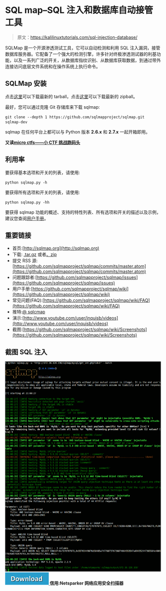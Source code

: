 # SQL map–SQL 注入和数据库自动接管工具

> 原文：<https://kalilinuxtutorials.com/sql-injection-database/>

SQLMap 是一个开源渗透测试工具，它可以自动检测和利用 SQL 注入漏洞，接管数据库服务器。它配备了一个强大的检测引擎，许多针对终极渗透测试器的利基功能，以及一系列广泛的开关，从数据库指纹识别、从数据库获取数据，到通过带外连接访问底层文件系统和在操作系统上执行命令。

## **SQLMap 安装**

点击[这里](https://github.com/sqlmapproject/sqlmap/tarball/master)可以下载最新的 tarball，点击[这里](https://github.com/sqlmapproject/sqlmap/zipball/master)可以下载最新的 zipball。

最好，您可以通过克隆 Git 存储库来下载 sqlmap:

```
git clone --depth 1 https://github.com/sqlmapproject/sqlmap.git sqlmap-dev
```

sqlmap 在任何平台上都可以与 Python 版本 **2.6.x** 和 **2.7.x** 一起开箱即用。

**又读[micro ctfs——小 CTF 挑战跑码头](https://kalilinuxtutorials.com/microctfs-ctf-running-docker/)**

## **利用率**

要获得基本选项和开关的列表，请使用:

```
python sqlmap.py -h
```

要获得所有选项和开关的列表，请使用:

```
python sqlmap.py -hh
```

要获得 sqlmap 功能的概述、支持的特性列表、所有选项和开关的描述以及示例，建议您查阅[用户手册](https://github.com/sqlmapproject/sqlmap/wiki/Usage)。

## **重要链接**

*   首页:[http://sqlmap.org](http://sqlmap.org)
*   下载: [.tar.gz](https://github.com/sqlmapproject/sqlmap/tarball/master) 或者[。zip](https://github.com/sqlmapproject/sqlmap/zipball/master)
*   提交 RSS 源:[https://github.com/sqlmapproject/sqlmap/commits/master.atom](https://github.com/sqlmapproject/sqlmap/commits/master.atom)
*   问题跟踪者:[https://github.com/sqlmapproject/sqlmap/issues](https://github.com/sqlmapproject/sqlmap/issues)
*   用户手册:[https://github.com/sqlmapproject/sqlmap/wiki](https://github.com/sqlmapproject/sqlmap/wiki)
*   常见问题(FAQ):[https://github.com/sqlmapproject/sqlmap/wiki/FAQ](https://github.com/sqlmapproject/sqlmap/wiki/FAQ)
*   推特:[@ sqlcmap](https://twitter.com/sqlmap)
*   演示:[http://www.youtube.com/user/inquisb/videos](http://www.youtube.com/user/inquisb/videos)
*   截图:[https://github.com/sqlmapproject/sqlmap/wiki/Screenshots](https://github.com/sqlmapproject/sqlmap/wiki/Screenshots)

## **截图 SQL 注入**

 **![](img/74f2b4e79f7c8294c4e3d5dd8b64482a.png) [ ![](img/d861a9096555aeb1980fc054015933d7.png) ](https://github.com/sqlmapproject/sqlmap)** **信用:Netsparker 网络应用安全扫描器**